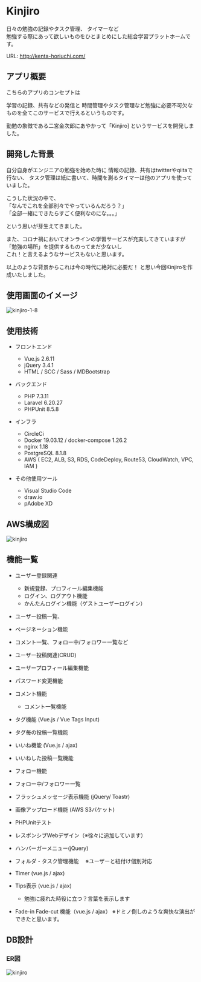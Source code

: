 # Kinjiro

日々の勉強の記録やタスク管理、
タイマーなど<br>
勉強する際にあって欲しいものをひとまとめにした総合学習プラットホームです。

URL: http://kenta-horiuchi.com/

## アプリ概要

こちらのアプリのコンセプトは

学習の記録、共有などの発信と
時間管理やタスク管理など勉強に必要不可欠なものを全てこのサービスで行えるというものです。

勤勉の象徴である二宮金次郎にあやかって「Kinjiro] というサービスを開発しました。

## 開発した背景

自分自身がエンジニアの勉強を始めた時に
情報の記録、共有はtwitterやqiitaで行ない、
タスク管理は紙に書いて、時間を測るタイマーは他のアプリを使っていました。

こうした状況の中で、<br>
「なんでこれを全部別々でやっているんだろう？」 <br>
「全部一緒にできたらすごく便利なのにな。。。」

という思いが芽生えてきました。

また、コロナ禍においてオンラインの学習サービスが充実してきていますが<br>
「勉強の場所」を提供するものってまだ少ないし<br>
これ！と言えるようなサービスもないと思います。

以上のような背景からこれは今の時代に絶対に必要だ！
と思い今回Kinjiroを作成いたしました。


## 使用画面のイメージ

![kinjiro-1-8](https://user-images.githubusercontent.com/73926303/122153816-b4e51a00-ce9e-11eb-9c49-1528edf8baa1.png)


## 使用技術

* フロントエンド
    * Vue.js 2.6.11
    * jQuery 3.4.1
    * HTML / SCC / Sass / MDBootstrap

* バックエンド
    * PHP 7.3.11
    * Laravel 6.20.27
    * PHPUnit 8.5.8

* インフラ
   * CircleCi
   * Docker 19.03.12 / docker-compose 1.26.2
   * nginx 1.18
   * PostgreSQL 8.1.8
   * AWS ( EC2, ALB, S3, RDS, CodeDeploy, Route53, CloudWatch, VPC, IAM )

* その他使用ツール

  * Visual Studio Code
  * draw.io
  * pAdobe XD

## AWS構成図

![kinjiro](https://user-images.githubusercontent.com/73926303/121984796-93b4f880-cdce-11eb-9800-427036c517bb.png)


## 機能一覧

* ユーザー登録関連
  * 新規登録、プロフィール編集機能
  * ログイン、ログアウト機能
  * かんたんログイン機能（ゲストユーザーログイン）

* ユーザー投稿一覧、
* ページネーション機能

* コメント一覧、フォロー中/フォロワー一覧など

* ユーザー投稿関連(CRUD)

* ユーザープロフィール編集機能

* パスワード変更機能

* コメント機能
  * コメント一覧機能

* タグ機能 (Vue.js / Vue Tags Input)
 * タグ毎の投稿一覧機能
 * いいね機能 (Vue.js / ajax)

* いいねした投稿一覧機能

* フォロー機能

* フォロー中/フォロワー一覧

* フラッシュメッセージ表示機能 (jQuery/ Toastr)

* 画像アップロード機能 (AWS S3バケット)

* PHPUnitテスト

* レスポンシブWebデザイン（※徐々に追加しています）

* ハンバーガーメニュー(jQuery)

* フォルダ・タスク管理機能
　※ユーザーと紐付け個別対応

* Timer (vue.js / ajax)

* Tips表示 (vue.js / ajax)
  * 勉強に疲れた時役に立つ？言葉を表示します

* Fade-in Fade-cut 機能（vue.js / ajax）
  ※ドミノ倒しのような爽快な演出ができたと思います。

## DB設計

### ER図
![kinjiro](https://user-images.githubusercontent.com/73926303/121997964-1f864f00-cde6-11eb-8ca3-e0d7aba72dac.png)
